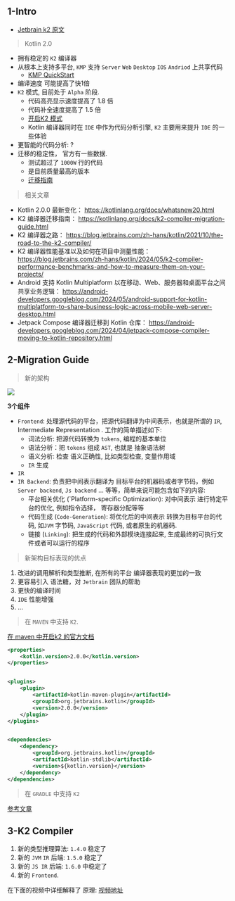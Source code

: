 
## 1-Intro

- [Jetbrain k2 原文](https://mp.weixin.qq.com/s/-0nVUMyiIJKgEJy_8kZNRQ)


> Kotlin 2.0 

- 拥有稳定的 `K2` 编译器
- 从根本上支持多平台, `KMP` 支持 `Server` `Web` `Desktop` `IOS` `Andriod` 上共享代码
	- [KMP QuickStart](https://www.jetbrains.com/help/kotlin-multiplatform-dev/get-started.html)
- 编译速度 可能提高了快1倍
- `K2` 模式, 目前处于 `Alpha` 阶段. 
	- 代码高亮显示速度提高了 1.8 倍
	- 代码补全速度提高了 1.5 倍
	- [开启K2 模式](https://mp.weixin.qq.com/s/NpyVgVihD0-HOLtiVox42Q)
	- Kotlin 编译器同时在 `IDE` 中作为代码分析引擎, `K2` 主要用来提升 `IDE` 的一些体验
- 更智能的代码分析: ? 
- 迁移的稳定性， 官方有一些数据.
	- 测试超过了 `1000W` 行的代码
	- 是目前质量最高的版本
	- [迁移指南](https://kotlinlang.org/docs/k2-compiler-migration-guide.html)


> 相关文章


- Kotlin 2.0.0 最新变化：
    https://kotlinlang.org/docs/whatsnew20.html  
- K2 编译器迁移指南：
    https://kotlinlang.org/docs/k2-compiler-migration-guide.html  
- K2 编译器之路：
    https://blog.jetbrains.com/zh-hans/kotlin/2021/10/the-road-to-the-k2-compiler/  
- K2 编译器性能基准以及如何在项目中测量性能：
    https://blog.jetbrains.com/zh-hans/kotlin/2024/05/k2-compiler-performance-benchmarks-and-how-to-measure-them-on-your-projects/  
- Android 支持 Kotlin Multiplatform 以在移动、Web、服务器和桌面平台之间共享业务逻辑：
    https://android-developers.googleblog.com/2024/05/android-support-for-kotlin-multiplatform-to-share-business-logic-across-mobile-web-server-desktop.html  
- Jetpack Compose 编译器迁移到 Kotlin 仓库：
    https://android-developers.googleblog.com/2024/04/jetpack-compose-compiler-moving-to-kotlin-repository.html




## 2-Migration Guide

> 新的架构

![](https://kotlinlang.org/docs/images/k2-compiler-architecture.svg)



**3个组件**

- `Frontend`: 处理源代码的平台，把源代码翻译为中间表示，也就是所谓的 `IR`, Intermediate Representation . 工作的简单描述如下:
	- 词法分析: 把源代码转换为 `tokens`, 编程的基本单位
	- 语法分析：把 `tokens` 组成 `AST`, 也就是 抽象语法树
	- 语义分析: 检查 语义正确性, 比如类型检查, 变量作用域
	- `IR` 生成
- `IR`
- `IR Backend`: 负责把中间表示翻译为 目标平台的机器码或者字节码，例如 `Server backend`, `Js backend` ... 等等，简单来说可能包含如下的内容:
	- 平台相关优化 (`Platform-specific Optimization): 对中间表示 进行特定平台的优化, 例如指令选择， 寄存器分配等等
	- 代码生成 (`Code-Generation`): 将优化后的中间表示 转换为目标平台的代码, 如`JVM` 字节码, `JavaScript` 代码, 或者原生的机器码.
	- 链接 (`Linking`): 把生成的代码和外部模块连接起来, 生成最终的可执行文件或者可以运行的程序



> 新架构目标表现的优点


1. 改进的调用解析和类型推断, 在所有的平台 编译器表现的更加的一致
2. 更容易引入 语法糖，对 `Jetbrain` 团队的帮助
3. 更快的编译时间
4. `IDE` 性能增强
5. ...



 > 在 `MAVEN` 中支持 `K2`.  

[在 maven 中开启k2 的官方文档](https://kotlinlang.org/docs/maven.html#compile-kotlin-and-java-sources)

 
```xml
<properties>
    <kotlin.version>2.0.0</kotlin.version>
</properties>


<plugins>
    <plugin>
        <artifactId>kotlin-maven-plugin</artifactId>
        <groupId>org.jetbrains.kotlin</groupId>
        <version>2.0.0</version>
    </plugin>
</plugins>


<dependencies>
    <dependency>
        <groupId>org.jetbrains.kotlin</groupId>
        <artifactId>kotlin-stdlib</artifactId>
        <version>${kotlin.version}</version>
    </dependency>
</dependencies>
```


> 在 `GRADLE` 中支持 `K2`


[参考文章](https://kotlinlang.org/docs/gradle-configure-project.html)



## 3-K2 Compiler


1. 新的类型推理算法: `1.4.0` 稳定了
2. 新的 `JVM` `IR` 后端: `1.5.0` 稳定了
3. 新的 `JS IR` 后端: `1.6.0` 中稳定了
4. 新的 `Frontend`. 

在下面的视频中详细解释了 原理: [视频地址](https://youtu.be/iTdJJq_LyoY)

